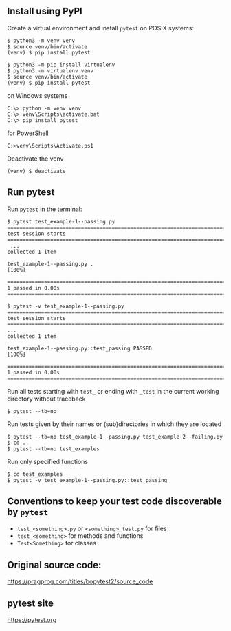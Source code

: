 ## Install using PyPI

Create a virtual environment and install `pytest` on POSIX systems:
```unix
$ python3 -m venv venv
$ source venv/bin/activate
(venv) $ pip install pytest
```
```unix
$ python3 -m pip install virtualenv
$ python3 -m virtualenv venv
$ source venv/bin/activate
(venv) $ pip install pytest
```
on Windows systems
```windows
C:\> python -m venv venv
C:\> venv\Scripts\activate.bat
C:\> pip install pytest
```
for PowerShell
```windows
C:>venv\Scripts\Activate.ps1
```

Deactivate the venv
```unix
(venv) $ deactivate
```


## Run pytest

Run `pytest` in the terminal:
```unix
$ pytest test_example-1--passing.py
===================================================================================================== test session starts ======================================================================================================
 ...
collected 1 item

test_example-1--passing.py .                                                                                                                                                                                                      [100%]

====================================================================================================== 1 passed in 0.00s =======================================================================================================
```
```unix
$ pytest -v test_example-1--passing.py
===================================================================================================== test session starts ======================================================================================================
...
collected 1 item

test_example-1--passing.py::test_passing PASSED                                                                                                                                                                                   [100%]

====================================================================================================== 1 passed in 0.00s =======================================================================================================
```

Run all tests starting with `test_` or ending with `_test` in the current working directory without traceback
```unix
$ pytest --tb=no
```

Run tests given by their names or (sub)directories in which they are located
```unix
$ pytest --tb=no test_example-1--passing.py test_example-2--failing.py
$ cd ..
$ pytest --tb=no test_examples
```

Run only specified functions
```unix
$ cd test_examples
$ pytest -v test_example-1--passing.py::test_passing
```

## Conventions to keep your test code discoverable by `pytest`

- `test_<something>.py` or `<something>_test.py` for files
- `test_<something>` for methods and functions
- `Test<Something>` for classes

## Original source code: 

https://pragprog.com/titles/bopytest2/source_code

## pytest site

https://pytest.org

